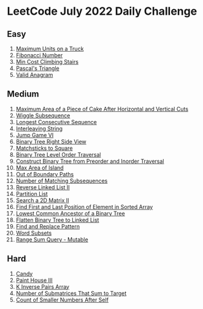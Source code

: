 # LeetCode July 2022 Daily Challenge

## Easy
1) [Maximum Units on a Truck](https://github.com/SmartOven/Java/tree/main/LeetCode/DailyChallenge/July2022/src/Day1)
2) [Fibonacci Number](https://github.com/SmartOven/Java/tree/main/LeetCode/DailyChallenge/July2022/src/Day6)
3) [Min Cost Climbing Stairs](https://github.com/SmartOven/Java/tree/main/LeetCode/DailyChallenge/July2022/src/Day10)
4) [Pascal's Triangle](https://github.com/SmartOven/Java/tree/main/LeetCode/DailyChallenge/July2022/src/Day19)
5) [Valid Anagram](https://github.com/SmartOven/Java/tree/main/LeetCode/DailyChallenge/July2022/src/Day28)

## Medium
1) [Maximum Area of a Piece of Cake After Horizontal and Vertical Cuts](https://github.com/SmartOven/Java/tree/main/LeetCode/DailyChallenge/July2022/src/Day2)
2) [Wiggle Subsequence](https://github.com/SmartOven/Java/tree/main/LeetCode/DailyChallenge/July2022/src/Day3)
3) [Longest Consecutive Sequence](https://github.com/SmartOven/Java/tree/main/LeetCode/DailyChallenge/July2022/src/Day5)
4) [Interleaving String](https://github.com/SmartOven/Java/tree/main/LeetCode/DailyChallenge/July2022/src/Day7)
5) [Jump Game VI](https://github.com/SmartOven/Java/tree/main/LeetCode/DailyChallenge/July2022/src/Day9)
6) [Binary Tree Right Side View](https://github.com/SmartOven/Java/tree/main/LeetCode/DailyChallenge/July2022/src/Day11)
7) [Matchsticks to Square](https://github.com/SmartOven/Java/tree/main/LeetCode/DailyChallenge/July2022/src/Day12)
8) [Binary Tree Level Order Traversal](https://github.com/SmartOven/Java/tree/main/LeetCode/DailyChallenge/July2022/src/Day13)
9) [Construct Binary Tree from Preorder and Inorder Traversal](https://github.com/SmartOven/Java/tree/main/LeetCode/DailyChallenge/July2022/src/Day14)
10) [Max Area of Island](https://github.com/SmartOven/Java/tree/main/LeetCode/DailyChallenge/July2022/src/Day15)
11) [Out of Boundary Paths](https://github.com/SmartOven/Java/tree/main/LeetCode/DailyChallenge/July2022/src/Day16)
12) [Number of Matching Subsequences](https://github.com/SmartOven/Java/tree/main/LeetCode/DailyChallenge/July2022/src/Day20)
13) [Reverse Linked List II](https://github.com/SmartOven/Java/tree/main/LeetCode/DailyChallenge/July2022/src/Day21)
14) [Partition List](https://github.com/SmartOven/Java/tree/main/LeetCode/DailyChallenge/July2022/src/Day22)
15) [Search a 2D Matrix II](https://github.com/SmartOven/Java/tree/main/LeetCode/DailyChallenge/July2022/src/Day24)
16) [Find First and Last Position of Element in Sorted Array](https://github.com/SmartOven/Java/tree/main/LeetCode/DailyChallenge/July2022/src/Day25)
17) [Lowest Common Ancestor of a Binary Tree](https://github.com/SmartOven/Java/tree/main/LeetCode/DailyChallenge/July2022/src/Day26)
18) [Flatten Binary Tree to Linked List](https://github.com/SmartOven/Java/tree/main/LeetCode/DailyChallenge/July2022/src/Day27)
19) [Find and Replace Pattern](https://github.com/SmartOven/Java/tree/main/LeetCode/DailyChallenge/July2022/src/Day29)
20) [Word Subsets](https://github.com/SmartOven/Java/tree/main/LeetCode/DailyChallenge/July2022/src/Day30)
21) [Range Sum Query - Mutable](https://github.com/SmartOven/Java/tree/main/LeetCode/DailyChallenge/July2022/src/Day30)

## Hard
1) [Candy](https://github.com/SmartOven/Java/tree/main/LeetCode/DailyChallenge/July2022/src/Day4)
2) [Paint House III](https://github.com/SmartOven/Java/tree/main/LeetCode/DailyChallenge/July2022/src/Day8)
3) [K Inverse Pairs Array](https://github.com/SmartOven/Java/tree/main/LeetCode/DailyChallenge/July2022/src/Day17)
4) [Number of Submatrices That Sum to Target](https://github.com/SmartOven/Java/tree/main/LeetCode/DailyChallenge/July2022/src/Day18)
5) [Count of Smaller Numbers After Self](https://github.com/SmartOven/Java/tree/main/LeetCode/DailyChallenge/July2022/src/Day23)
